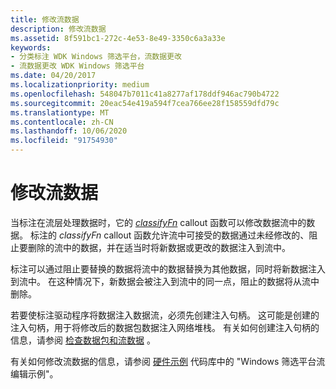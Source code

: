 ```yaml
---
title: 修改流数据
description: 修改流数据
ms.assetid: 8f591bc1-272c-4e53-8e49-3350c6a3a33e
keywords:
- 分类标注 WDK Windows 筛选平台，流数据更改
- 流数据更改 WDK Windows 筛选平台
ms.date: 04/20/2017
ms.localizationpriority: medium
ms.openlocfilehash: 548047b7011c41a8277af178ddf946ac790b4722
ms.sourcegitcommit: 20eac54e419a594f7cea766ee28f158559dfd79c
ms.translationtype: MT
ms.contentlocale: zh-CN
ms.lasthandoff: 10/06/2020
ms.locfileid: "91754930"
---
```

# <a name="modifying-stream-data"></a>修改流数据


当标注在流层处理数据时，它的 [*classifyFn*](/windows-hardware/drivers/ddi/fwpsk/nc-fwpsk-fwps_callout_classify_fn0) callout 函数可以修改数据流中的数据。 标注的 *classifyFn* callout 函数允许流中可接受的数据通过未经修改的、阻止要删除的流中的数据，并在适当时将新数据或更改的数据注入到流中。

标注可以通过阻止要替换的数据将流中的数据替换为其他数据，同时将新数据注入到流中。 在这种情况下，新数据会被注入到流中的同一点，阻止的数据将从流中删除。

若要使标注驱动程序将数据注入数据流，必须先创建注入句柄。 这可能是创建的注入句柄，用于将修改后的数据包数据注入网络堆栈。 有关如何创建注入句柄的信息，请参阅 [检查数据包和流数据](packet-inspection-points.md) 。

有关如何修改流数据的信息，请参阅 [硬件示例](https://go.microsoft.com/fwlink/p/?LinkId=618052) 代码库中的 "Windows 筛选平台流编辑示例"。

 

